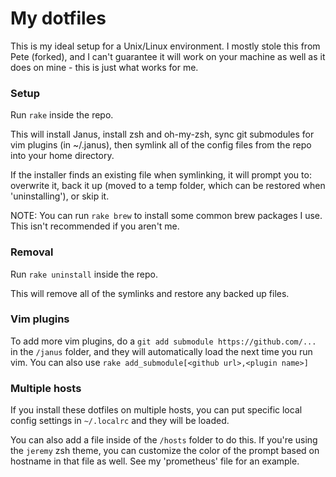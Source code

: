 # My dotfiles
This is my ideal setup for a Unix/Linux environment. I mostly stole this from Pete (forked), and I can't guarantee it will work on your machine as well as it does on mine - this is just what works for me.

### Setup

Run `rake` inside the repo.

This will install Janus, install zsh and oh-my-zsh, sync git submodules for vim plugins (in ~/.janus), then symlink all of the config files from the repo into your home directory.

If the installer finds an existing file when symlinking, it will prompt you to: overwrite it, back it up (moved to a temp folder, which can be restored when 'uninstalling'), or skip it.

NOTE: You can run `rake brew` to install some common brew packages I use. This isn't recommended if you aren't me.

### Removal
Run `rake uninstall` inside the repo.

This will remove all of the symlinks and restore any backed up files.

### Vim plugins
To add more vim plugins, do a `git add submodule https://github.com/...` in the `/janus` folder, and they will automatically load the next time you run vim.
You can also use `rake add_submodule[<github url>,<plugin name>]`

### Multiple hosts
If you install these dotfiles on multiple hosts, you can put specific
local config settings in `~/.localrc` and they will be loaded.

You can also add a file inside of the `/hosts` folder to do this. If you're using the `jeremy` zsh theme, you can customize the color of the prompt based on hostname in that file as well. See my 'prometheus' file for an example.
